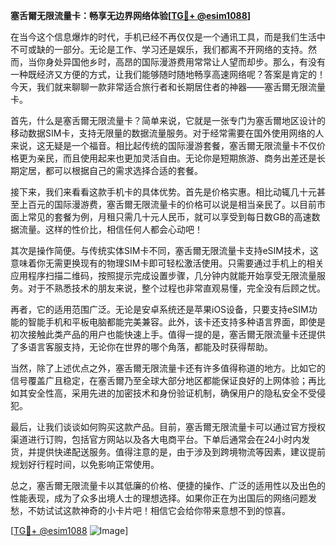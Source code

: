 **塞舌爾无限流量卡：畅享无边界网络体验[[TG💪+ @esim1088](https://t.me/s/esim1088)]**

在当今这个信息爆炸的时代，手机已经不再仅仅是一个通讯工具，而是我们生活中不可或缺的一部分。无论是工作、学习还是娱乐，我们都离不开网络的支持。然而，当你身处异国他乡时，高昂的国际漫游费用常常让人望而却步。那么，有没有一种既经济又方便的方式，让我们能够随时随地畅享高速网络呢？答案是肯定的！今天，我们就来聊聊一款非常适合旅行者和长期居住者的神器——塞舌爾无限流量卡。

首先，什么是塞舌爾无限流量卡？简单来说，它就是一张专门为塞舌爾地区设计的移动数据SIM卡，支持无限量的数据流量服务。对于经常需要在国外使用网络的人来说，这无疑是一个福音。相比起传统的国际漫游套餐，塞舌爾无限流量卡不仅价格更为亲民，而且使用起来也更加灵活自由。无论你是短期旅游、商务出差还是长期定居，都可以根据自己的需求选择合适的套餐。

接下来，我们来看看这款手机卡的具体优势。首先是价格实惠。相比动辄几十元甚至上百元的国际漫游费，塞舌爾无限流量卡的价格可以说是相当亲民了。以目前市面上常见的套餐为例，月租只需几十元人民币，就可以享受到每日数GB的高速数据流量。这样的性价比，相信任何人都会心动吧！

其次是操作简便。与传统实体SIM卡不同，塞舌爾无限流量卡支持eSIM技术，这意味着你无需更换现有的物理SIM卡即可轻松激活使用。只需要通过手机上的相关应用程序扫描二维码，按照提示完成设置步骤，几分钟内就能开始享受无限流量服务。对于不熟悉技术的朋友来说，整个过程也非常直观易懂，完全没有后顾之忧。

再者，它的适用范围广泛。无论是安卓系统还是苹果iOS设备，只要支持eSIM功能的智能手机和平板电脑都能完美兼容。此外，该卡还支持多种语言界面，即使是初次接触此类产品的用户也能快速上手。值得一提的是，塞舌爾无限流量卡还提供了多语言客服支持，无论你在世界的哪个角落，都能及时获得帮助。

当然，除了上述优点之外，塞舌爾无限流量卡还有许多值得称道的地方。比如它的信号覆盖广且稳定，在塞舌爾乃至全球大部分地区都能保证良好的上网体验；再比如其安全性高，采用先进的加密技术和身份验证机制，确保用户的隐私安全不受侵犯。

最后，让我们谈谈如何购买这款产品。目前，塞舌爾无限流量卡可以通过官方授权渠道进行订购，包括官方网站以及各大电商平台。下单后通常会在24小时内发货，并提供快递配送服务。值得注意的是，由于涉及到跨境物流等因素，建议提前规划好行程时间，以免影响正常使用。

总之，塞舌爾无限流量卡以其低廉的价格、便捷的操作、广泛的适用性以及出色的性能表现，成为了众多出境人士的理想选择。如果你正在为出国后的网络问题发愁，不妨试试这款神奇的小卡片吧！相信它会给你带来意想不到的惊喜。

[[TG💪+ @esim1088](https://t.me/s/esim1088) ![Image](https://i.postimg.cc/4NQfJmqS/Snipaste-2025-05-13-00-14-12.png)]